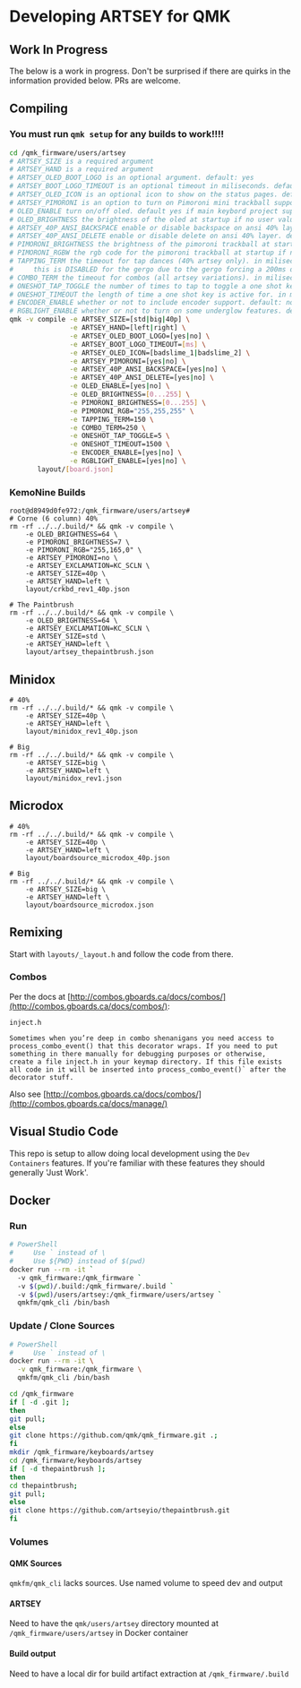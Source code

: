 # Developing ARTSEY for QMK

## Work In Progress

The below is a work in progress. Don't be surprised if there are quirks in the information provided below. PRs are welcome.

## Compiling

### You must run `qmk setup` for any builds to work!!!!

``` sh
cd /qmk_firmware/users/artsey
# ARTSEY_SIZE is a required argument
# ARTSEY_HAND is a required argument
# ARTSEY_OLED_BOOT_LOGO is an optional argument. default: yes
# ARTSEY_BOOT_LOGO_TIMEOUT is an optional timeout in miliseconds. default: 2000
# ARTSEY_OLED_ICON is an optional icon to show on the status pages. default: badslime_1
# ARTSEY_PIMORONI is an option to turn on Pimoroni mini trackball support. default: no
# OLED_ENABLE turn on/off oled. default yes if main keybord project supports oled
# OLED_BRIGHTNESS the brightness of the oled at startup if no user values set. default: 127 (50% brightness)
# ARTSEY_40P_ANSI_BACKSPACE enable or disable backspace on ansi 40% layer. default: off ; is a common letter combo that will be an issue for fast typists
# ARTSEY_40P_ANSI_DELETE enable or disable delete on ansi 40% layer. default: off ; is a common letter combo that will be an issue for fast typists
# PIMORONI_BRIGHTNESS the brightness of the pimoroni trackball at startup if no user values set. default: 127 (50% brightness)
# PIMORONI_RGBW the rgb code for the pimoroni trackball at startup if no user values set. default: 255,255,255 (white)
# TAPPING_TERM the timeout for tap dances (40% artsey only). in miliseconds ; default: 150
#     this is DISABLED for the gergo due to the gergo forcing a 200ms duration per the main keyboard/config.h file
# COMBO_TERM the timeout for combos (all artsey variations). in miliseconds ; default 250
# ONESHOT_TAP_TOGGLE the number of times to tap to toggle a one shot key ; default 5
# ONESHOT_TIMEOUT the length of time a one shot key is active for. in miliseconds ; default 1500
# ENCODER_ENABLE whether or not to include encoder support. default: no ; uses just over 1k of rom space which is quite large
# RGBLIGHT_ENABLE whether or not to turn on some underglow features. default: no ; uses a TON of rom space and we need a lot for 40% artsey to work
qmk -v compile -e ARTSEY_SIZE=[std|big|40p] \
               -e ARTSEY_HAND=[left|right] \
               -e ARTSEY_OLED_BOOT_LOGO=[yes|no] \
               -e ARTSEY_BOOT_LOGO_TIMEOUT=[ms] \
               -e ARTSEY_OLED_ICON=[badslime_1|badslime_2] \
               -e ARTSEY_PIMORONI=[yes|no] \
               -e ARTSEY_40P_ANSI_BACKSPACE=[yes|no] \
               -e ARTSEY_40P_ANSI_DELETE=[yes|no] \
               -e OLED_ENABLE=[yes|no] \
               -e OLED_BRIGHTNESS=[0...255] \
               -e PIMORONI_BRIGHTNESS=[0...255] \
               -e PIMORONI_RGB="255,255,255" \
               -e TAPPING_TERM=150 \
               -e COMBO_TERM=250 \
               -e ONESHOT_TAP_TOGGLE=5 \
               -e ONESHOT_TIMEOUT=1500 \
               -e ENCODER_ENABLE=[yes|no] \
               -e RGBLIGHT_ENABLE=[yes|no] \
       layout/[board.json]
```

### KemoNine Builds

```
root@d8949d0fe972:/qmk_firmware/users/artsey# 
# Corne (6 column) 40%
rm -rf ../../.build/* && qmk -v compile \
    -e OLED_BRIGHTNESS=64 \
    -e PIMORONI_BRIGHTNESS=7 \
    -e PIMORONI_RGB="255,165,0" \
    -e ARTSEY_PIMORONI=no \
    -e ARTSEY_EXCLAMATION=KC_SCLN \
    -e ARTSEY_SIZE=40p \
    -e ARTSEY_HAND=left \
    layout/crkbd_rev1_40p.json

# The Paintbrush
rm -rf ../../.build/* && qmk -v compile \
    -e OLED_BRIGHTNESS=64 \
    -e ARTSEY_EXCLAMATION=KC_SCLN \
    -e ARTSEY_SIZE=std \
    -e ARTSEY_HAND=left \
    layout/artsey_thepaintbrush.json
```

## Minidox

```
# 40%
rm -rf ../../.build/* && qmk -v compile \
    -e ARTSEY_SIZE=40p \
    -e ARTSEY_HAND=left \
    layout/minidox_rev1_40p.json
    
# Big
rm -rf ../../.build/* && qmk -v compile \
    -e ARTSEY_SIZE=big \
    -e ARTSEY_HAND=left \
    layout/minidox_rev1.json
```

## Microdox

```
# 40%
rm -rf ../../.build/* && qmk -v compile \
    -e ARTSEY_SIZE=40p \
    -e ARTSEY_HAND=left \
    layout/boardsource_microdox_40p.json
    
# Big
rm -rf ../../.build/* && qmk -v compile \
    -e ARTSEY_SIZE=big \
    -e ARTSEY_HAND=left \
    layout/boardsource_microdox.json
```

## Remixing

Start with `layouts/_layout.h` and follow the code from there.

### Combos

Per the docs at [http://combos.gboards.ca/docs/combos/](http://combos.gboards.ca/docs/combos/):

```
inject.h

Sometimes when you’re deep in combo shenanigans you need access to process_combo_event() that this decorator wraps. If you need to put something in there manually for debugging purposes or otherwise, create a file inject.h in your keymap directory. If this file exists all code in it will be inserted into process_combo_event()` after the decorator stuff.
```

Also see [http://combos.gboards.ca/docs/combos/](http://combos.gboards.ca/docs/manage/)

## Visual Studio Code

This repo is setup to allow doing local development using the `Dev Containers` features. If you're familiar with these features they should generally 'Just Work'.

## Docker

### Run

``` sh
# PowerShell
#     Use ` instead of \
#     Use ${PWD} instead of $(pwd)
docker run --rm -it `
  -v qmk_firmware:/qmk_firmware `
  -v $(pwd)/.build:/qmk_firmware/.build `
  -v $(pwd)/users/artsey:/qmk_firmware/users/artsey `
  qmkfm/qmk_cli /bin/bash
 ```

### Update / Clone Sources

``` sh
# PowerShell
#     Use ` instead of \
docker run --rm -it \
  -v qmk_firmware:/qmk_firmware \
  qmkfm/qmk_cli /bin/bash

cd /qmk_firmware
if [ -d .git ]; 
then 
git pull; 
else 
git clone https://github.com/qmk/qmk_firmware.git .; 
fi
mkdir /qmk_firmware/keyboards/artsey
cd /qmk_firmware/keyboards/artsey
if [ -d thepaintbrush ];
then
cd thepaintbrush;
git pull;
else
git clone https://github.com/artseyio/thepaintbrush.git
fi
```

### Volumes

#### QMK Sources

`qmkfm/qmk_cli` lacks sources. Use named volume to speed dev and output

#### ARTSEY

Need to have the `qmk/users/artsey` directory mounted at `/qmk_firmware/users/artsey` in Docker container

#### Build output

Need to have a local dir for build artifact extraction at `/qmk_firmware/.build`
